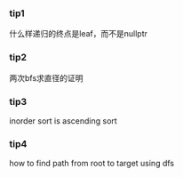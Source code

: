### tip1
什么样递归的终点是leaf，而不是nullptr


### tip2
两次bfs求直径的证明


### tip3
inorder sort is ascending sort

### tip4
how to find path from root to target using dfs